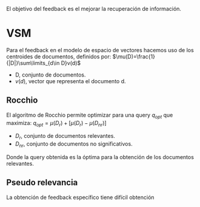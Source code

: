 El objetivo del feedback es el mejorar la recuperación de información.
# VSM
Para el feedback en el modelo de espacio de vectores hacemos uso de los centroides de documentos, definidos por:
$\mu(D)=\frac{1}{|D|}\sum\limits_{d\in D}v(d)$
- D, conjunto de documentos.
- $v(d)$, vector que representa el documento d.

## Rocchio
El algoritmo de Rocchio permite optimizar para una query $q_{opt}$ que maximiza:
$q_{opt}=\mu(D_{r})+[\mu(D_{r})-\mu(D_{nr})]$
- $D_{r}$, conjunto de documentos relevantes.
- $D_{nr}$, conjunto de documentos no significativos.

Donde la query obtenida es la óptima para la obtención de los documentos relevantes.
## Pseudo relevancia
La obtención de feedback específico tiene difícil obtención